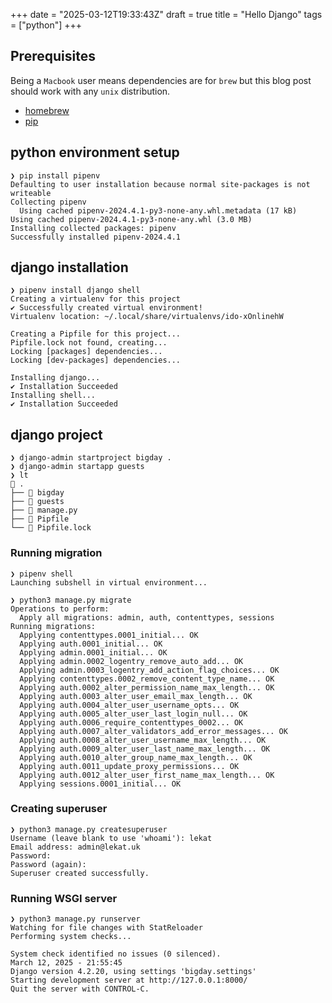 +++
date = "2025-03-12T19:33:43Z"
draft = true
title = "Hello Django"
tags = ["python"]
+++

## Prerequisites
Being a `Macbook` user means dependencies are for `brew` but this blog post should work with any `unix` distribution.
- [homebrew](https://brew.sh/)
- [pip](https://pip.pypa.io/en/stable/installation/)

## python environment setup
```
❯ pip install pipenv
Defaulting to user installation because normal site-packages is not writeable
Collecting pipenv
  Using cached pipenv-2024.4.1-py3-none-any.whl.metadata (17 kB)
Using cached pipenv-2024.4.1-py3-none-any.whl (3.0 MB)
Installing collected packages: pipenv
Successfully installed pipenv-2024.4.1
```

## django installation
```
❯ pipenv install django shell
Creating a virtualenv for this project
✔ Successfully created virtual environment!
Virtualenv location: ~/.local/share/virtualenvs/ido-xOnlinehW

Creating a Pipfile for this project...
Pipfile.lock not found, creating...
Locking [packages] dependencies...
Locking [dev-packages] dependencies...

Installing django...
✔ Installation Succeeded
Installing shell...
✔ Installation Succeeded
```

## django project
```
❯ django-admin startproject bigday .
❯ django-admin startapp guests
❯ lt
 .
├──  bigday
├──  guests
├──  manage.py
├──  Pipfile
└──  Pipfile.lock
```

### Running migration
```
❯ pipenv shell
Launching subshell in virtual environment...

❯ python3 manage.py migrate
Operations to perform:
  Apply all migrations: admin, auth, contenttypes, sessions
Running migrations:
  Applying contenttypes.0001_initial... OK
  Applying auth.0001_initial... OK
  Applying admin.0001_initial... OK
  Applying admin.0002_logentry_remove_auto_add... OK
  Applying admin.0003_logentry_add_action_flag_choices... OK
  Applying contenttypes.0002_remove_content_type_name... OK
  Applying auth.0002_alter_permission_name_max_length... OK
  Applying auth.0003_alter_user_email_max_length... OK
  Applying auth.0004_alter_user_username_opts... OK
  Applying auth.0005_alter_user_last_login_null... OK
  Applying auth.0006_require_contenttypes_0002... OK
  Applying auth.0007_alter_validators_add_error_messages... OK
  Applying auth.0008_alter_user_username_max_length... OK
  Applying auth.0009_alter_user_last_name_max_length... OK
  Applying auth.0010_alter_group_name_max_length... OK
  Applying auth.0011_update_proxy_permissions... OK
  Applying auth.0012_alter_user_first_name_max_length... OK
  Applying sessions.0001_initial... OK
```

### Creating superuser
```
❯ python3 manage.py createsuperuser
Username (leave blank to use 'whoami'): lekat
Email address: admin@lekat.uk
Password:
Password (again):
Superuser created successfully.
```

### Running WSGI server
```
❯ python3 manage.py runserver
Watching for file changes with StatReloader
Performing system checks...

System check identified no issues (0 silenced).
March 12, 2025 - 21:55:45
Django version 4.2.20, using settings 'bigday.settings'
Starting development server at http://127.0.0.1:8000/
Quit the server with CONTROL-C.
```